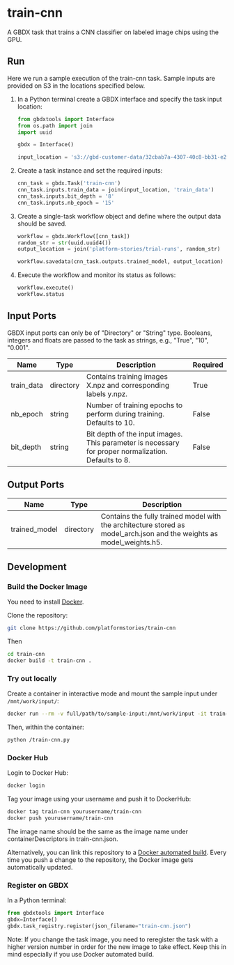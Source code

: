 # train-cnn

A GBDX task that trains a CNN classifier on labeled image chips using the GPU.


## Run

Here we run a sample execution of the train-cnn task. Sample inputs are provided on S3 in the locations specified below.

1. In a Python terminal create a GBDX interface and specify the task input location:

    ```python
    from gbdxtools import Interface
    from os.path import join
    import uuid

    gbdx = Interface()

    input_location = 's3://gbd-customer-data/32cbab7a-4307-40c8-bb31-e2de32f940c2/platform-stories/train-cnn/'
    ```

2. Create a task instance and set the required inputs:

    ```python
    cnn_task = gbdx.Task('train-cnn')
    cnn_task.inputs.train_data = join(input_location, 'train_data')
    cnn_task.inputs.bit_depth = '8'
    cnn_task.inputs.nb_epoch = '15'
    ```

3. Create a single-task workflow object and define where the output data should be saved.

    ```python
    workflow = gbdx.Workflow([cnn_task])
    random_str = str(uuid.uuid4())
    output_location = join('platform-stories/trial-runs', random_str)

    workflow.savedata(cnn_task.outputs.trained_model, output_location)
    ```

4. Execute the workflow and monitor its status as follows:

    ```python
    workflow.execute()
    workflow.status
    ```

## Input Ports

GBDX input ports can only be of "Directory" or "String" type. Booleans, integers and floats are passed to the task as strings, e.g., "True", "10", "0.001".

| Name  | Type | Description | Required |
|---|---|---|---|
| train_data | directory | Contains training images X.npz and corresponding labels y.npz. | True |
| nb_epoch | string | Number of training epochs to perform during training. Defaults to 10. | False |
| bit_depth | string | Bit depth of the input images. This parameter is necessary for proper normalization. Defaults to 8. | False |

## Output Ports

| Name  | Type | Description |
|---|---|---|
| trained_model | directory | Contains the fully trained model with the architecture stored as model_arch.json and the weights as model_weights.h5. |


## Development

### Build the Docker Image

You need to install [Docker](https://docs.docker.com/engine/installation).

Clone the repository:

```bash
git clone https://github.com/platformstories/train-cnn
```

Then

```bash
cd train-cnn
docker build -t train-cnn .
```

### Try out locally

Create a container in interactive mode and mount the sample input under `/mnt/work/input/`:

```bash
docker run --rm -v full/path/to/sample-input:/mnt/work/input -it train-cnn
```

Then, within the container:

```bash
python /train-cnn.py
```

### Docker Hub

Login to Docker Hub:

```bash
docker login
```

Tag your image using your username and push it to DockerHub:

```bash
docker tag train-cnn yourusername/train-cnn
docker push yourusername/train-cnn
```

The image name should be the same as the image name under containerDescriptors in train-cnn.json.

Alternatively, you can link this repository to a [Docker automated build](https://docs.docker.com/docker-hub/builds/). Every time you push a change to the repository, the Docker image gets automatically updated.
### Register on GBDX

In a Python terminal:
```python
from gbdxtools import Interface
gbdx=Interface()
gbdx.task_registry.register(json_filename="train-cnn.json")
```

Note: If you change the task image, you need to reregister the task with a higher version number in order for the new image to take effect. Keep this in mind especially if you use Docker automated build.
